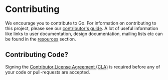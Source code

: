 # Contributing

We encourage you to contribute to Go. For information on contributing to this project, please see our <a href="http://www.gocd.io/contribute/">contributor's guide</a>.
A lot of useful information like links to user documentation, design documentation, mailing lists etc can be found in the <a href="http://www.gocd.io/community/resources.html">resources</a> section.

## Contributing Code?

Signing the [Contributor License Agreement (CLA)](http://www.gocd.io/contribute/cla.html) is required before any of your code or pull-requests are accepted.

